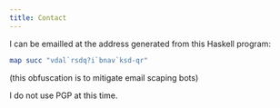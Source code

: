 ```yaml
---
title: Contact
---
```


I can be emailled at the address
generated from this Haskell program:

```hs
map succ "vdal`rsdq?i`bnav`ksd-qr"
```

(this obfuscation is to mitigate email scaping bots)

I do not use PGP at this time.

